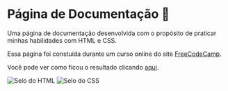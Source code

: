 # Página de Documentação 📃
Uma página de documentação desenvolvida com o propósito de praticar minhas habilidades com HTML e CSS.

Essa página foi constuída durante um curso online do site [FreeCodeCamp](https://www.freecodecamp.org/).

Você pode ver como ficou o resultado clicando [aqui](https://br-adriel.github.io/documentation-page/).

<div>
  <img src="https://img.shields.io/badge/HTML5-E34F26?style=for-the-badge&logo=html5&logoColor=white" alt="Selo do HTML" title="HTML">
  <img src="https://img.shields.io/badge/CSS3-1572B6?style=for-the-badge&logo=css3&logoColor=white" alt="Selo do CSS" title="CSS">
</div>
